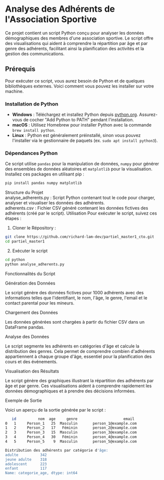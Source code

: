 # Analyse des Adhérents de l'Association Sportive

Ce projet contient un script Python conçu pour analyser les données démographiques des membres d'une association sportive. Le script offre des visualisations qui aident à comprendre la répartition par âge et par genre des adhérents, facilitant ainsi la planification des activités et la gestion des communications.

## Prérequis

Pour exécuter ce script, vous aurez besoin de Python et de quelques bibliothèques externes. Voici comment vous pouvez les installer sur votre machine.

### Installation de Python

- **Windows** : Téléchargez et installez Python depuis [python.org](https://www.python.org/downloads/). Assurez-vous de cocher "Add Python to PATH" pendant l'installation.
- **macOS** : Utilisez Homebrew pour installer Python avec la commande `brew install python`.
- **Linux** : Python est généralement préinstallé, sinon vous pouvez l'installer via le gestionnaire de paquets (ex. `sudo apt install python3`).

### Dépendances Python

Ce script utilise `pandas` pour la manipulation de données, `numpy` pour générer des ensembles de données aléatoires et `matplotlib` pour la visualisation. Installez ces packages en utilisant pip :

```bash
pip install pandas numpy matplotlib
```

Structure du Projet  
analyse_adherents.py : Script Python contenant tout le code pour charger, analyser et visualiser les données des adhérents.  
adherents.csv : Fichier CSV généré contenant les données fictives des adhérents (créé par le script).
Utilisation
Pour exécuter le script, suivez ces étapes :

1. Cloner le Répository :
   
```bash
git clone https://github.com/richard-lam-dev/partiel_master1_cto.git
cd partiel_master1
```

2. Exécuter le script

```bash
cd python
python analyse_adherents.py
```

Fonctionnalités du Script    

Génération des Données    

Le script génère des données fictives pour 1000 adhérents avec des informations telles que l'identifiant, le nom, l'âge, le genre, l'email et le contact parental pour les mineurs.

Chargement des Données    

Les données générées sont chargées à partir du fichier CSV dans un DataFrame pandas.

Analyse des Données    

Le script segmente les adhérents en catégories d'âge et calcule la distribution des genres. Cela permet de comprendre combien d'adhérents appartiennent à chaque groupe d'âge, essentiel pour la planification des cours et des événements.

Visualisation des Résultats    

Le script génère des graphiques illustrant la répartition des adhérents par âge et par genre. Ces visualisations aident à comprendre rapidement les données démographiques et à prendre des décisions informées.

Exemple de Sortie    

Voici un aperçu de la sortie générée par le script :  

```bash
   id          nom  age     genre                     email
0   1     Person_1   25  Masculin       person_1@example.com
1   2     Person_2   17   Féminin       person_2@example.com
2   3     Person_3   15  Masculin       person_3@example.com
3   4     Person_4   30   Féminin       person_4@example.com
4   5     Person_5    9  Masculin       person_5@example.com

Distribution des adhérents par catégorie d'âge:
adulte          342
jeune adulte    318
adolescent      223
enfant          117
Name: categorie_age, dtype: int64
```


